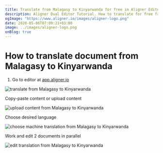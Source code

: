 ```yaml
---
title: Translate from Malagasy to Kinyarwanda for free in Aligner Editor
description: Aligner Dual Editor Tutorial. How to translate for free from Malagasy to Kinyarwanda. Aligner is multilingual document management platform. 
ogImage: "https://www.aligner.io/images/aligner-logo.png"
date: 2020-05-06T07:09:21+03:00
image: ../images/aligner-logo.png
onBlog: true
---
```


# How to translate document from Malagasy to Kinyarwanda

1. Go to editor at [app.aligner.io](https://app.aligner.io "Aligner App web page")

![translate from Malagasy to Kinyarwanda](../aligner-blank-editor.png "translate from Malagasy to Kinyarwanda")

Copy-paste content or upload content

![upload content from Malagasy to Kinyarwanda](../aligner-uploaded-document.png "upload content from Malagasy to Kinyarwanda")

Choose desired language

![choose machine translation from Malagasy to Kinyarwanda](../aligner-language-dropdown.png "choose machine translation from Malagasy to Kinyarwanda")

Work and edit 2 documents in parallel

![edit translation from Malagasy to Kinyarwanda](../aligner-double-sitded-editor.png "edit translation from Malagasy to Kinyarwanda")

